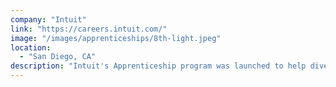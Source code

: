 ```yaml
---
company: "Intuit"
link: "https://careers.intuit.com/"
image: "/images/apprenticeships/8th-light.jpeg"
location:
  - "San Diego, CA"
description: "Intuit's Apprenticeship program was launched to help diversify talent and create a pathway for those with untraditional backgrounds."
---
```

